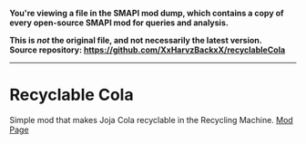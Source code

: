 **You're viewing a file in the SMAPI mod dump, which contains a copy of every open-source SMAPI mod
for queries and analysis.**

**This is _not_ the original file, and not necessarily the latest version.**  
**Source repository: https://github.com/XxHarvzBackxX/recyclableCola**

----

# Recyclable Cola
Simple mod that makes Joja Cola recyclable in the Recycling Machine.
[Mod Page](https://www.nexusmods.com/stardewvalley/mods/10865)
